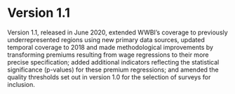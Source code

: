 # Version 1.1

Version 1.1, released in June 2020, extended WWBI’s coverage to previously underrepresented regions using new primary data sources, updated temporal coverage to 2018 and made methodological improvements by transforming premiums resulting from wage regressions to their more precise specification; added additional indicators reflecting the statistical significance (p-values) for these premium regressions; and amended the quality thresholds set out in version 1.0 for the selection of surveys for inclusion.



 
 
 


